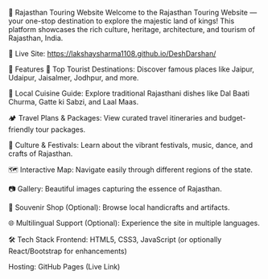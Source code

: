 🕌 Rajasthan Touring Website
Welcome to the Rajasthan Touring Website — your one-stop destination to explore the majestic land of kings! This platform showcases the rich culture, heritage, architecture, and tourism of Rajasthan, India.

🔗 Live Site: https://lakshaysharma1108.github.io/DeshDarshan/

🌟 Features
🏯 Top Tourist Destinations: Discover famous places like Jaipur, Udaipur, Jaisalmer, Jodhpur, and more.

🍲 Local Cuisine Guide: Explore traditional Rajasthani dishes like Dal Baati Churma, Gatte ki Sabzi, and Laal Maas.

🏕️ Travel Plans & Packages: View curated travel itineraries and budget-friendly tour packages.

🎨 Culture & Festivals: Learn about the vibrant festivals, music, dance, and crafts of Rajasthan.

🗺️ Interactive Map: Navigate easily through different regions of the state.

📷 Gallery: Beautiful images capturing the essence of Rajasthan.

🛒 Souvenir Shop (Optional): Browse local handicrafts and artifacts.

🌐 Multilingual Support (Optional): Experience the site in multiple languages.

🛠️ Tech Stack
Frontend: HTML5, CSS3, JavaScript (or optionally React/Bootstrap for enhancements)

Hosting: GitHub Pages (Live Link)

